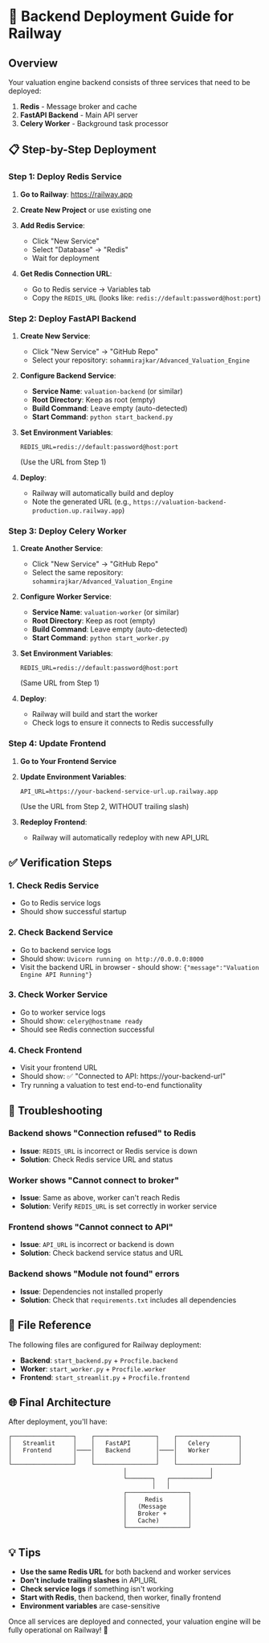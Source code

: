 # 🚀 Backend Deployment Guide for Railway

## Overview

Your valuation engine backend consists of three services that need to be deployed:
1. **Redis** - Message broker and cache
2. **FastAPI Backend** - Main API server
3. **Celery Worker** - Background task processor

## 📋 Step-by-Step Deployment

### Step 1: Deploy Redis Service

1. **Go to Railway**: https://railway.app
2. **Create New Project** or use existing one
3. **Add Redis Service**:
   - Click "New Service"
   - Select "Database" → "Redis"
   - Wait for deployment

4. **Get Redis Connection URL**:
   - Go to Redis service → Variables tab
   - Copy the `REDIS_URL` (looks like: `redis://default:password@host:port`)

### Step 2: Deploy FastAPI Backend

1. **Create New Service**:
   - Click "New Service" → "GitHub Repo"
   - Select your repository: `sohammirajkar/Advanced_Valuation_Engine`

2. **Configure Backend Service**:
   - **Service Name**: `valuation-backend` (or similar)
   - **Root Directory**: Keep as root (empty)
   - **Build Command**: Leave empty (auto-detected)
   - **Start Command**: `python start_backend.py`

3. **Set Environment Variables**:
   ```
   REDIS_URL=redis://default:password@host:port
   ```
   (Use the URL from Step 1)

4. **Deploy**:
   - Railway will automatically build and deploy
   - Note the generated URL (e.g., `https://valuation-backend-production.up.railway.app`)

### Step 3: Deploy Celery Worker

1. **Create Another Service**:
   - Click "New Service" → "GitHub Repo"
   - Select the same repository: `sohammirajkar/Advanced_Valuation_Engine`

2. **Configure Worker Service**:
   - **Service Name**: `valuation-worker` (or similar)
   - **Root Directory**: Keep as root (empty)
   - **Build Command**: Leave empty (auto-detected)
   - **Start Command**: `python start_worker.py`

3. **Set Environment Variables**:
   ```
   REDIS_URL=redis://default:password@host:port
   ```
   (Same URL from Step 1)

4. **Deploy**:
   - Railway will build and start the worker
   - Check logs to ensure it connects to Redis successfully

### Step 4: Update Frontend

1. **Go to Your Frontend Service**
2. **Update Environment Variables**:
   ```
   API_URL=https://your-backend-service-url.up.railway.app
   ```
   (Use the URL from Step 2, WITHOUT trailing slash)

3. **Redeploy Frontend**:
   - Railway will automatically redeploy with new API_URL

## ✅ Verification Steps

### 1. Check Redis Service
- Go to Redis service logs
- Should show successful startup

### 2. Check Backend Service  
- Go to backend service logs
- Should show: `Uvicorn running on http://0.0.0.0:8000`
- Visit the backend URL in browser - should show: `{"message":"Valuation Engine API Running"}`

### 3. Check Worker Service
- Go to worker service logs  
- Should show: `celery@hostname ready`
- Should see Redis connection successful

### 4. Check Frontend
- Visit your frontend URL
- Should show: ✅ "Connected to API: https://your-backend-url"
- Try running a valuation to test end-to-end functionality

## 🔧 Troubleshooting

### Backend shows "Connection refused" to Redis
- **Issue**: `REDIS_URL` is incorrect or Redis service is down
- **Solution**: Check Redis service URL and status

### Worker shows "Cannot connect to broker"
- **Issue**: Same as above, worker can't reach Redis
- **Solution**: Verify `REDIS_URL` is set correctly in worker service

### Frontend shows "Cannot connect to API"
- **Issue**: `API_URL` is incorrect or backend is down
- **Solution**: Check backend service status and URL

### Backend shows "Module not found" errors
- **Issue**: Dependencies not installed properly
- **Solution**: Check that `requirements.txt` includes all dependencies

## 📁 File Reference

The following files are configured for Railway deployment:

- **Backend**: `start_backend.py` + `Procfile.backend`
- **Worker**: `start_worker.py` + `Procfile.worker`  
- **Frontend**: `start_streamlit.py` + `Procfile.frontend`

## 🌐 Final Architecture

After deployment, you'll have:

```
┌─────────────────┐    ┌─────────────────┐    ┌─────────────────┐
│   Streamlit     │    │   FastAPI       │    │   Celery        │
│   Frontend      │────│   Backend       │────│   Worker        │
│                 │    │                 │    │                 │
└─────────────────┘    └─────────────────┘    └─────────────────┘
                                │                       │
                                └───────┐   ┌───────────┘
                                        │   │
                                ┌─────────────────┐
                                │     Redis       │
                                │   (Message      │
                                │   Broker +      │
                                │   Cache)        │
                                └─────────────────┘
```

## 💡 Tips

- **Use the same Redis URL** for both backend and worker services
- **Don't include trailing slashes** in API_URL
- **Check service logs** if something isn't working
- **Start with Redis**, then backend, then worker, finally frontend
- **Environment variables** are case-sensitive

Once all services are deployed and connected, your valuation engine will be fully operational on Railway! 🎉